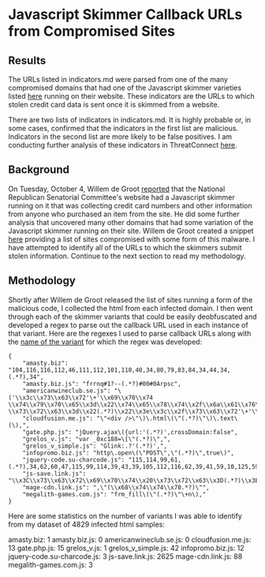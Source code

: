# Javascript Skimmer Callback URLs from Compromised Sites

## Results
The URLs listed in indicators.md were parsed from one of the many compromised domains that had one of the Javascript skimmer varieties listed [here](https://github.com/gwillem/magento-malware-collection) running on their website.  These indicators are the URLs to which stolen credit card data is sent once it is skimmed from a website.

There are two lists of indicators in indicators.md.  It is highly probable or, in some cases, confirmed that the indicators in the first list are malicious.  Indicators in the second list are more likely to be false positives.  I am conducting further analysis of these indicators in ThreatConnect [here](https://app.threatconnect.com/auth/incident/incident.xhtml?incident=2642112).

## Background
On Tuesday, October 4, Willem de Groot [reported](https://gwillem.gitlab.io/2016/10/04/how-republicans-send-your-credit-card-to-russia/) that the National Republican Senatorial Committee's website had a Javascript skimmer running on it that was collecting credit card numbers and other information from anyone who purchased an item from the site.  He did some further analysis that uncovered many other domains that had some variation of the Javascript skimmer running on their site.  Willem de Groot created a snippet [here](https://gitlab.com/gwillem/public-snippets/snippets/28813) providing a list of sites compromised with some form of this malware.  I have attempted to identify all of the URLs to which the skimmers submit stolen information.  Continue to the next section to read my methodology.

## Methodology
Shortly after Willem de Groot released the list of sites running a form of the malicious code, I collected the html from each infected domain.  I then went through each of the skimmer variants that could be easily deobfuscated and developed a regex to parse out the callback URL used in each instance of that variant.  Here are the regexes I used to parse callback URLs along with the [name of the variant](https://github.com/gwillem/magento-malware-collection/tree/master/malware/frontend) for which the regex was developed:

```
{
    "amasty.biz": "104,116,116,112,46,111,112,101,110,40,34,80,79,83,84,34,44,34,(.*?),34",
    "amasty.biz.js": "frrnq#1?--(.*?)#00#0Arpsc",
    "americanwineclub.se.js": "\('\\x3c\\x73\\x63\\x72'\+'\\x69\\x70\\x74 \\x74\\x79\\x70\\x65\\x3d\\x22\\x74\\x65\\x78\\x74\\x2f\\x6a\\x61\\x76\\x61\\x73\\x63\\x72\\x69\\x70\\x74\\x22 \\x73\\x72\\x63\\x3d\\x22(.*?)\\x22\\x3e\\x3c\\x2f\\x73\\x63\\x72'\+'\\x69\\x70\\x74\\x3e'\)",
    "cloudfusion.me.js": "\"<div />\"\)\.html\(\"(.*?)\"\)\.text\(\),",
    "gate.php.js": "jQuery.ajax\({url:'(.*?)',crossDomain:false",
    "grelos_v.js": "var _0xc188=\[\"(.*?)\",",
    "grelos_v_simple.js": "Glink:.?'(.*?)',",
    "infopromo.biz.js": "http\.open\(\"POST\",\"(.*?)\",true\)",
    "jquery-code.su-charcode.js": "115,114,99,61,(.*?),34,62,60,47,115,99,114,39,43,39,105,112,116,62,39,41,59,10,125,59",
    "js-save.link.js": "\\x3C\\x73\\x63\\x72\\x69\\x70\\x74\\x20\\x73\\x72\\x63\\x3D(.*?)\\x3E\\x3C\\x2F\\x73\\x63\\x72\\x69\\x70\\x74\\x3E",
    "mage-cdn.link.js": ",\"(\\x68\\x74\\x74\\x70.*?)\"",
    "megalith-games.com.js": "frm_fill\(\"(.*?)\"\+n\),"
}
```


Here are some statistics on the number of variants I was able to identify from my dataset of 4829 infected html samples:

amasty.biz: 1
amasty.biz.js: 0
americanwineclub.se.js: 0
cloudfusion.me.js: 13
gate.php.js: 15
grelos_v.js: 1
grelos_v_simple.js: 42
infopromo.biz.js: 12
jquery-code.su-charcode.js: 3
js-save.link.js: 2625
mage-cdn.link.js: 88
megalith-games.com.js: 3
